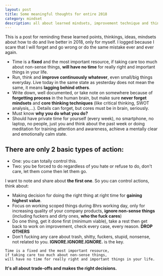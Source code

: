 ```yaml
---
layout: post
title: Some meaningful thoughts for entire 2018
category: mindset
description: all about learned mindsets, improvement technique and thinking
---
```


This is a post for reminding these learned points, thinkings, ideas, mindsets about how to do and live better in 2018, only for myself. I logged because I scare that I will forget and go wrong or do the same mistake ever and ever again.

* Time is a **fixed** and the most important resource, if taking care too much about non-sense things, **will have no time** for really right and important things in your life.
* Run, think and **improve continuously whatever**, even small/big things everyday. Live today in the same state as yesterday does not mean the same, it means **lagging behind others**.
* Write down, well documented, or take note on somewhere because of **forgetting process** in the human brain, but make sure **never forget mindsets** and **core thinking techniques** (like critical thinking, SWOT analysis,...). Details can forget, but cores must be in brain, seriously.
* Must know **why you do what you do?**
* Should have private time for yourself (every week), no smartphone, no laptop, no people, just you and think about the past week or doing meditation for training attention and awareness, achieve a mentally clear and emotionally calm state.

<!--description-->

## There are only 2 basic types of action:
* One: you can totally control this.
* Two: you be forced to do regardless of you hate or refuse to do, don't care, let them come then let them go.

I want to note and share about **the first one**. So you can control actions, think about:
* Making decision for doing the right thing at right time for **gaining highest value**.
* Focus on working scoped things during 8hrs working day, only for increasing quality of your company products, **ignore non-sense things** (including fuckers and dirty ones, **who the fuck cares**) 
* Do one thing, get it done first (minimum viable), take a rest then get back to work on improvement, check every case, every reason. **DROP OTHERS**
* Don't fucking any care about trash, shitty, fuckers, stupid, nonsense, not related to you. **IGNORE.IGNORE.IGNORE.** is the key. 

```
Time is a fixed and the most important resource,
if taking care too much about non-sense things, 
will have no time for really right and important things in your life.
```

**It's all about trade-offs and makes the right decisions.**
